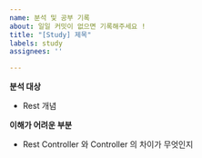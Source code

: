 ```yaml
---
name: 분석 및 공부 기록
about: 일일 커밋이 없으면 기록해주세요 !
title: "[Study] 제목"
labels: study
assignees: ''

---
```


**분석 대상**
- Rest 개념

**이해가 어려운 부분**
- Rest Controller 와 Controller 의 차이가 무엇인지
